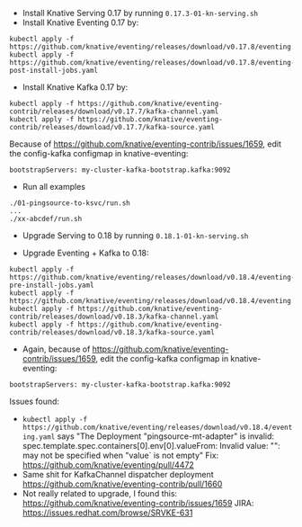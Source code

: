 - Install Knative Serving 0.17 by running `0.17.3-01-kn-serving.sh`
- Install Knative Eventing 0.17 by:
```
kubectl apply -f https://github.com/knative/eventing/releases/download/v0.17.8/eventing.yaml
kubectl apply -f https://github.com/knative/eventing/releases/download/v0.17.8/eventing-post-install-jobs.yaml
```
- Install Knative Kafka 0.17 by:
```
kubectl apply -f https://github.com/knative/eventing-contrib/releases/download/v0.17.7/kafka-channel.yaml
kubectl apply -f https://github.com/knative/eventing-contrib/releases/download/v0.17.7/kafka-source.yaml
```

Because of https://github.com/knative/eventing-contrib/issues/1659, edit the config-kafka configmap in knative-eventing:
```
bootstrapServers: my-cluster-kafka-bootstrap.kafka:9092
```

- Run all examples
```
./01-pingsource-to-ksvc/run.sh
...
./xx-abcdef/run.sh
```

- Upgrade Serving to 0.18 by running `0.18.1-01-kn-serving.sh`

- Upgrade Eventing + Kafka to 0.18:
```
kubectl apply -f https://github.com/knative/eventing/releases/download/v0.18.4/eventing-pre-install-jobs.yaml
kubectl apply -f https://github.com/knative/eventing/releases/download/v0.18.4/eventing.yaml
kubectl apply -f https://github.com/knative/eventing-contrib/releases/download/v0.18.3/kafka-channel.yaml
kubectl apply -f https://github.com/knative/eventing-contrib/releases/download/v0.18.3/kafka-source.yaml
```

- Again, because of https://github.com/knative/eventing-contrib/issues/1659, edit the config-kafka configmap in knative-eventing:
```
bootstrapServers: my-cluster-kafka-bootstrap.kafka:9092
```

Issues found:
- `kubectl apply -f https://github.com/knative/eventing/releases/download/v0.18.4/eventing.yaml` says 
"The Deployment "pingsource-mt-adapter" is invalid: spec.template.spec.containers[0].env[0].valueFrom: Invalid value: "": may not be specified when "value` is not empty"
Fix: https://github.com/knative/eventing/pull/4472
- Same shit for KafkaChannel dispatcher deployment
https://github.com/knative/eventing-contrib/pull/1660
- Not really related to upgrade, I found this:
https://github.com/knative/eventing-contrib/issues/1659
JIRA: https://issues.redhat.com/browse/SRVKE-631 
